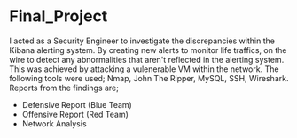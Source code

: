 # Final_Project
I acted as a Security Engineer to investigate the discrepancies within the Kibana alerting system. 
By creating new alerts to monitor life traffics, on the wire to detect any abnormalities that aren't reflected in the alerting system.
This was achieved by attacking a vulenerable VM within the network.
The following tools were used; Nmap, John The Ripper, MySQL, SSH, Wireshark.
Reports from the findings are; 
 * Defensive Report (Blue Team)
 * Offensive Report (Red Team)
 * Network Analysis
